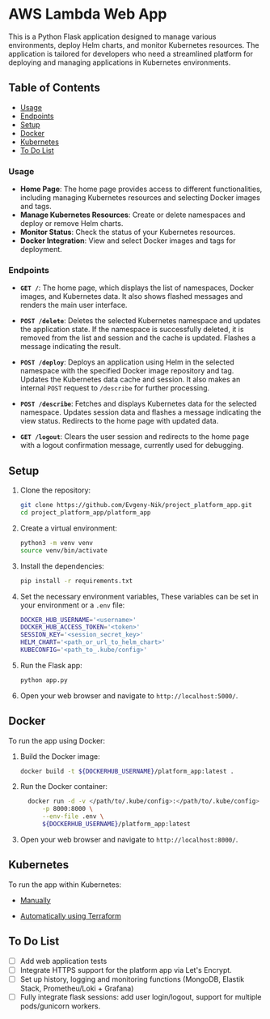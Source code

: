 # AWS Lambda Web App

This is a Python Flask application designed to manage various environments, deploy Helm charts, and monitor Kubernetes resources. The application is tailored for developers who need a streamlined platform for deploying and managing applications in Kubernetes environments.

## Table of Contents

- [Usage](#usage)
- [Endpoints](#endpoints)
- [Setup](#setup)
- [Docker](#docker)
- [Kubernetes](#kubernetes)
- [To Do List](#to-do-list)

### Usage

- **Home Page**: The home page provides access to different functionalities, including managing Kubernetes resources and selecting Docker images and tags.
- **Manage Kubernetes Resources**: Create or delete namespaces and deploy or remove Helm charts.
- **Monitor Status**: Check the status of your Kubernetes resources.
- **Docker Integration**: View and select Docker images and tags for deployment.

### Endpoints

- **`GET /`**: The home page, which displays the list of namespaces, Docker images, and Kubernetes data. It also shows flashed messages and renders the main user interface.
  
- **`POST /delete`**: Deletes the selected Kubernetes namespace and updates the application state. If the namespace is successfully deleted, it is removed from the list and session and the cache is updated. Flashes a message indicating the result.

- **`POST /deploy`**: Deploys an application using Helm in the selected namespace with the specified Docker image repository and tag. Updates the Kubernetes data cache and session. It also makes an internal `POST` request to `/describe` for further processing.

- **`POST /describe`**: Fetches and displays Kubernetes data for the selected namespace. Updates session data and flashes a message indicating the view status. Redirects to the home page with updated data.

- **`GET /logout`**: Clears the user session and redirects to the home page with a logout confirmation message, currently used for debugging.

## Setup

1. Clone the repository:
   ```sh
   git clone https://github.com/Evgeny-Nik/project_platform_app.git
   cd project_platform_app/platform_app
   ```

2. Create a virtual environment:
   ```sh
   python3 -m venv venv
   source venv/bin/activate
   ```

3. Install the dependencies:
   ```sh
   pip install -r requirements.txt
   ```

4. Set the necessary environment variables,
These variables can be set in your environment or a `.env` file:
   ```sh
   DOCKER_HUB_USERNAME='<username>'
   DOCKER_HUB_ACCESS_TOKEN='<token>'
   SESSION_KEY='<session_secret_key>'
   HELM_CHART='<path_or_url_to_helm_chart>'
   KUBECONFIG='<path_to_.kube/config>'
   ```

5. Run the Flask app:
   ```sh
   python app.py
   ```

6. Open your web browser and navigate to `http://localhost:5000/`.

## Docker

To run the app using Docker:

1. Build the Docker image:
   ```sh
   docker build -t ${DOCKERHUB_USERNAME}/platform_app:latest .
   ```

2. Run the Docker container:
   ```sh
     docker run -d -v </path/to/.kube/config>:</path/to/.kube/config> \
         -p 8000:8000 \
         --env-file .env \
         ${DOCKERHUB_USERNAME}/platform_app:latest
   ```

3. Open your web browser and navigate to `http://localhost:8000/`.

## Kubernetes

To run the app within Kubernetes:

- [Manually](../charts/README.md)

- [Automatically using Terraform](../tf-files/README.md)

## To Do List

- [ ] Add web application tests
- [ ] Integrate HTTPS support for the platform app via Let's Encrypt.
- [ ] Set up history, logging and monitoring functions (MongoDB, Elastik Stack, Prometheu/Loki + Grafana)
- [ ] Fully integrate flask sessions: add user login/logout, support for multiple pods/gunicorn workers.
